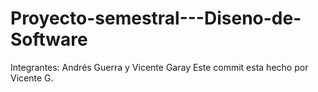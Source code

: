 # Proyecto-semestral---Diseno-de-Software
Integrantes:
Andrés Guerra y Vicente Garay
Este commit esta hecho por Vicente G.
